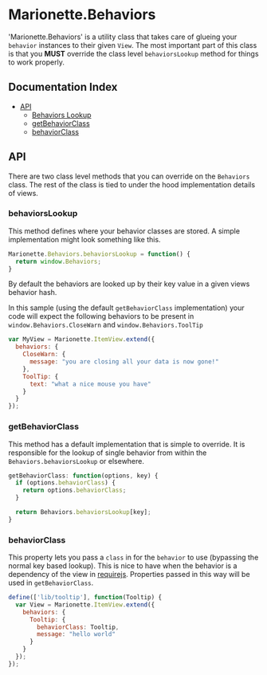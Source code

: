 # Marionette.Behaviors

'Marionette.Behaviors' is a utility class that takes care of glueing your `behavior` instances to their given `View`.
The most important part of this class is that you **MUST** override the class level `behaviorsLookup` method for things to work properly.

## Documentation Index
* [API](#api)
  * [Behaviors Lookup](#behaviorsLookup)
  * [getBehaviorClass](#getBehaviorClass)
  * [behaviorClass](#behaviorClass)

## API

There are two class level methods that you can override on the `Behaviors` class. The rest of the class is tied to under the hood implementation details of views.

### behaviorsLookup

This method defines where your behavior classes are stored. A simple implementation might look something like this.

```js
Marionette.Behaviors.behaviorsLookup = function() {
  return window.Behaviors;
}
```

By default the behaviors are looked up by their key value in a given views behavior hash.

In this sample (using the default `getBehaviorClass` implementation) your code will expect the following behaviors to be present in `window.Behaviors.CloseWarn` and `window.Behaviors.ToolTip`

```js
var MyView = Marionette.ItemView.extend({
  behaviors: {
    CloseWarn: {
      message: "you are closing all your data is now gone!"
    },
    ToolTip: {
      text: "what a nice mouse you have"
    }
  }
});
```

### getBehaviorClass

This method has a default implementation that is simple to override. It is responsible for the lookup of single behavior from within the `Behaviors.behaviorsLookup` or elsewhere.

```js
getBehaviorClass: function(options, key) {
  if (options.behaviorClass) {
    return options.behaviorClass;
  }

  return Behaviors.behaviorsLookup[key];
}
```

### behaviorClass

This property lets you pass a `class` in for the `behavior` to use (bypassing the normal key based lookup). This is nice to have when the behavior is a dependency of the view in [requirejs](http://requirejs.org/). Properties passed in this way will be used in `getBehaviorClass`.

```js
define(['lib/tooltip'], function(Tooltip) {
  var View = Marionette.ItemView.extend({
    behaviors: {
      Tooltip: {
        behaviorClass: Tooltip,
        message: "hello world"
      }
    }
  });
});
```

